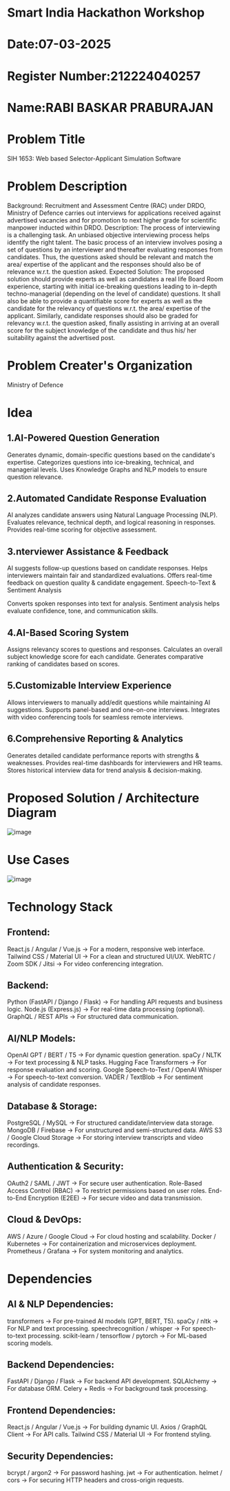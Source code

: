 # Smart India Hackathon Workshop
# Date:07-03-2025
# Register Number:212224040257
# Name:RABI BASKAR PRABURAJAN
# Problem Title
SIH 1653: Web based Selector-Applicant Simulation Software
# Problem Description
Background: Recruitment and Assessment Centre (RAC) under DRDO, Ministry of Defence carries out interviews for applications received against advertised vacancies and for promotion to next higher grade for scientific manpower inducted within DRDO. Description: The process of interviewing is a challenging task. An unbiased objective interviewing process helps identify the right talent. The basic process of an interview involves posing a set of questions by an interviewer and thereafter evaluating responses from candidates. Thus, the questions asked should be relevant and match the area/ expertise of the applicant and the responses should also be of relevance w.r.t. the question asked. Expected Solution: The proposed solution should provide experts as well as candidates a real life Board Room experience, starting with initial ice-breaking questions leading to in-depth techno-managerial (depending on the level of candidate) questions. It shall also be able to provide a quantifiable score for experts as well as the candidate for the relevancy of questions w.r.t. the area/ expertise of the applicant. Similarly, candidate responses should also be graded for relevancy w.r.t. the question asked, finally assisting in arriving at an overall score for the subject knowledge of the candidate and thus his/ her suitability against the advertised post.

# Problem Creater's Organization
Ministry of Defence

# Idea

## 1.AI-Powered Question Generation

Generates dynamic, domain-specific questions based on the candidate's expertise.
Categorizes questions into ice-breaking, technical, and managerial levels.
Uses Knowledge Graphs and NLP models to ensure question relevance.
## 2.Automated Candidate Response Evaluation

AI analyzes candidate answers using Natural Language Processing (NLP).
Evaluates relevance, technical depth, and logical reasoning in responses.
Provides real-time scoring for objective assessment.

## 3.nterviewer Assistance & Feedback

AI suggests follow-up questions based on candidate responses.
Helps interviewers maintain fair and standardized evaluations.
Offers real-time feedback on question quality & candidate engagement.
Speech-to-Text & Sentiment Analysis

Converts spoken responses into text for analysis.
Sentiment analysis helps evaluate confidence, tone, and communication skills.

## 4.AI-Based Scoring System

Assigns relevancy scores to questions and responses.
Calculates an overall subject knowledge score for each candidate.
Generates comparative ranking of candidates based on scores.

## 5.Customizable Interview Experience

Allows interviewers to manually add/edit questions while maintaining AI suggestions.
Supports panel-based and one-on-one interviews.
Integrates with video conferencing tools for seamless remote interviews.

## 6.Comprehensive Reporting & Analytics

Generates detailed candidate performance reports with strengths & weaknesses.
Provides real-time dashboards for interviewers and HR teams.
Stores historical interview data for trend analysis & decision-making.

# Proposed Solution / Architecture Diagram

![image](https://github.com/user-attachments/assets/121abe52-b4ae-4400-9d3a-59455dd4c170)


# Use Cases

![image](https://github.com/user-attachments/assets/51ab7f06-707c-4520-80ed-25490249f300)


# Technology Stack

## Frontend:
React.js / Angular / Vue.js → For a modern, responsive web interface.
Tailwind CSS / Material UI → For a clean and structured UI/UX.
WebRTC / Zoom SDK / Jitsi → For video conferencing integration.

## Backend:
Python (FastAPI / Django / Flask) → For handling API requests and business logic.
Node.js (Express.js) → For real-time data processing (optional).
GraphQL / REST APIs → For structured data communication.

## AI/NLP Models:
OpenAI GPT / BERT / T5 → For dynamic question generation.
spaCy / NLTK → For text processing & NLP tasks.
Hugging Face Transformers → For response evaluation and scoring.
Google Speech-to-Text / OpenAI Whisper → For speech-to-text conversion.
VADER / TextBlob → For sentiment analysis of candidate responses.

## Database & Storage:
PostgreSQL / MySQL → For structured candidate/interview data storage.
MongoDB / Firebase → For unstructured and semi-structured data.
AWS S3 / Google Cloud Storage → For storing interview transcripts and video recordings.

## Authentication & Security:
OAuth2 / SAML / JWT → For secure user authentication.
Role-Based Access Control (RBAC) → To restrict permissions based on user roles.
End-to-End Encryption (E2EE) → For secure video and data transmission.

## Cloud & DevOps:
AWS / Azure / Google Cloud → For cloud hosting and scalability.
Docker / Kubernetes → For containerization and microservices deployment.
Prometheus / Grafana → For system monitoring and analytics.


# Dependencies

## AI & NLP Dependencies:
transformers → For pre-trained AI models (GPT, BERT, T5).
spaCy / nltk → For NLP and text processing.
speechrecognition / whisper → For speech-to-text processing.
scikit-learn / tensorflow / pytorch → For ML-based scoring models.

## Backend Dependencies:
FastAPI / Django / Flask → For backend API development.
SQLAlchemy → For database ORM.
Celery + Redis → For background task processing.

## Frontend Dependencies:
React.js / Angular / Vue.js → For building dynamic UI.
Axios / GraphQL Client → For API calls.
Tailwind CSS / Material UI → For frontend styling.

## Security Dependencies:
bcrypt / argon2 → For password hashing.
jwt → For authentication.
helmet / cors → For securing HTTP headers and cross-origin requests.
